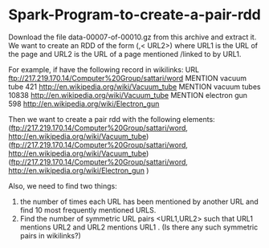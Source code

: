 # Spark-Program-to-create-a-pair-rdd
 Download the file data-00007-of-00010.gz from this archive and extract it. 
 We want to create an RDD of the form (<URL1>,< URL2>) where URL1 is the URL of the page and URL2 is the URL of a page mentioned /linked to by  URL1. 
 
For example, if have the following record in wikilinks: URL ftp://217.219.170.14/Computer%20Group/sattari/word  MENTION vacuum tube 421 http://en.wikipedia.org/wiki/Vacuum_tube    MENTION vacuum tubes 10838 http://en.wikipedia.org/wiki/Vacuum_tube    MENTION electron gun 598 http://en.wikipedia.org/wiki/Electron_gun 

Then we want to create a pair rdd with the following elements:   
 (ftp://217.219.170.14/Computer%20Group/sattari/word, http://en.wikipedia.org/wiki/Vacuum_tube) (ftp://217.219.170.14/Computer%20Group/sattari/word, http://en.wikipedia.org/wiki/Vacuum_tube) (ftp://217.219.170.14/Computer%20Group/sattari/word, http://en.wikipedia.org/wiki/Electron_gun )


Also, we need to find two things:
1. the number of times each URL has been mentioned by another URL and find 10 most frequently mentioned URLS. 
2. Find the number of symmetric URL pairs <URL1,URL2> such that  URL1 mentions URL2 and URL2 mentions URL1 . (Is there any such symmetric pairs in wikilinks?) 
